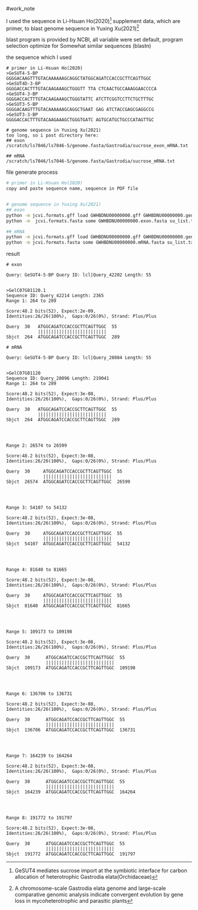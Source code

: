 #work_note

I used the sequence in Li-Hsuan Ho(2020)[^1] supplement data, which are primer, to blast genome sequence in Yuxing Xu(2021)[^2]

blast program is provided by NCBI, all variable were set default, program selection optimize for Somewhat similar sequences (blastn)  

the sequence which I used
```
# primer in Li-Hsuan Ho(2020)
>GeSUT4-5-BP
GGGGACAAGTTTGTACAAAAAAGCAGGCTATGGCAGATCCACCGCTTCAGTTGGC
>GeSUT4D-3-BP
GGGGACCACTTTGTACAAGAAAGCTGGGTT TTA CTCAACTGCCAAAGGAACCCCA
>GeSUT4-3-BP
GGGGACCACTTTGTACAAGAAAGCTGGGTATTC ATCTTCGGTCCTTCTGCTTTGC
>GeSUT3-5-BP
GGGGACAAGTTTGTACAAAAAAGCAGGCTGAAT GAG ATCTACCGAGCGAGGCCG
>GeSUT3-3-BP
GGGGACCACTTTGTACAAGAAAGCTGGGTGATC AGTGCATGCTGCCCATAGTTGC

# genome sequence in Yuxing Xu(2021)
too long, so i past directory here:
## exon
/scratch/ls7046/ls7046-5/genome.fasta/Gastrodia/sucrose_exon_mRNA.txt

## mRNA
/scratch/ls7046/ls7046-5/genome.fasta/Gastrodia/sucrose_mRNA.txt
```

file generate process
```bash
# primer in Li-Hsuan Ho(2020)
copy and paste sequence name, sequence in PDF file


# genome sequence in Yuxing Xu(2021)
## exon
python -m jcvi.formats.gff load GWHBDNU00000000.gff GWHBDNU00000000.genome.fasta --parents=mRNA --children=exon --id_attribute=ID -o GWHBDNU00000000.exon.fasta
python -m  jcvi.formats.fasta some GWHBDNU00000000.exon.fasta su_list.txt sucrose_exon_mRNA.txt

## mRNA
python -m jcvi.formats.gff load GWHBDNU00000000.gff GWHBDNU00000000.genome.fasta --parents=gene --children=mRNA --id_attribute=ID -o GWHBDNU00000000.mRNA.fasta
python -m jcvi.formats.fasta some GWHBDNU00000000.mRNA.fasta su_list.txt sucrose_mRNA.txt
```

result
```
# exon

Query: GeSUT4-5-BP Query ID: lcl|Query_42202 Length: 55


>GelC07G01120.1
Sequence ID: Query_42214 Length: 2365
Range 1: 264 to 289

Score:48.2 bits(52), Expect:2e-09, 
Identities:26/26(100%),  Gaps:0/26(0%), Strand: Plus/Plus

Query  30   ATGGCAGATCCACCGCTTCAGTTGGC  55
            ||||||||||||||||||||||||||
Sbjct  264  ATGGCAGATCCACCGCTTCAGTTGGC  289
```

```
# mRNA

Query: GeSUT4-5-BP Query ID: lcl|Query_28084 Length: 55


>GelC07G01120
Sequence ID: Query_28096 Length: 219041
Range 1: 264 to 289

Score:48.2 bits(52), Expect:3e-08, 
Identities:26/26(100%),  Gaps:0/26(0%), Strand: Plus/Plus

Query  30   ATGGCAGATCCACCGCTTCAGTTGGC  55
            ||||||||||||||||||||||||||
Sbjct  264  ATGGCAGATCCACCGCTTCAGTTGGC  289




Range 2: 26574 to 26599

Score:48.2 bits(52), Expect:3e-08, 
Identities:26/26(100%),  Gaps:0/26(0%), Strand: Plus/Plus

Query  30     ATGGCAGATCCACCGCTTCAGTTGGC  55
              ||||||||||||||||||||||||||
Sbjct  26574  ATGGCAGATCCACCGCTTCAGTTGGC  26599




Range 3: 54107 to 54132

Score:48.2 bits(52), Expect:3e-08, 
Identities:26/26(100%),  Gaps:0/26(0%), Strand: Plus/Plus

Query  30     ATGGCAGATCCACCGCTTCAGTTGGC  55
              ||||||||||||||||||||||||||
Sbjct  54107  ATGGCAGATCCACCGCTTCAGTTGGC  54132




Range 4: 81640 to 81665

Score:48.2 bits(52), Expect:3e-08, 
Identities:26/26(100%),  Gaps:0/26(0%), Strand: Plus/Plus

Query  30     ATGGCAGATCCACCGCTTCAGTTGGC  55
              ||||||||||||||||||||||||||
Sbjct  81640  ATGGCAGATCCACCGCTTCAGTTGGC  81665




Range 5: 109173 to 109198

Score:48.2 bits(52), Expect:3e-08, 
Identities:26/26(100%),  Gaps:0/26(0%), Strand: Plus/Plus

Query  30      ATGGCAGATCCACCGCTTCAGTTGGC  55
               ||||||||||||||||||||||||||
Sbjct  109173  ATGGCAGATCCACCGCTTCAGTTGGC  109198




Range 6: 136706 to 136731

Score:48.2 bits(52), Expect:3e-08, 
Identities:26/26(100%),  Gaps:0/26(0%), Strand: Plus/Plus

Query  30      ATGGCAGATCCACCGCTTCAGTTGGC  55
               ||||||||||||||||||||||||||
Sbjct  136706  ATGGCAGATCCACCGCTTCAGTTGGC  136731




Range 7: 164239 to 164264

Score:48.2 bits(52), Expect:3e-08, 
Identities:26/26(100%),  Gaps:0/26(0%), Strand: Plus/Plus

Query  30      ATGGCAGATCCACCGCTTCAGTTGGC  55
               ||||||||||||||||||||||||||
Sbjct  164239  ATGGCAGATCCACCGCTTCAGTTGGC  164264




Range 8: 191772 to 191797

Score:48.2 bits(52), Expect:3e-08, 
Identities:26/26(100%),  Gaps:0/26(0%), Strand: Plus/Plus

Query  30      ATGGCAGATCCACCGCTTCAGTTGGC  55
               ||||||||||||||||||||||||||
Sbjct  191772  ATGGCAGATCCACCGCTTCAGTTGGC  191797
```

[^1]:GeSUT4 mediates sucrose import at the symbiotic interface for carbon allocation of heterotrophic Gastrodia elata(Orchidaceae)
[^2]:A chromosome-scale Gastrodia elata genome and large-scale comparative genomic analysis indicate convergent evolution by gene loss in mycoheterotrophic and parasitic plants